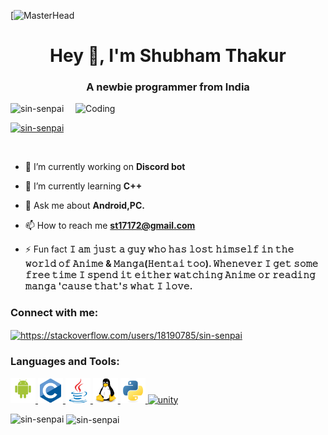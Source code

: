 [![MasterHead](https://tenor.com/view/ayaka-genshin-impact-banner-gif-24209471)
<h1 align="center">Hey 👋, I'm Shubham Thakur</h1>
<h3 align="center">A newbie programmer from India</h3>
<img align="right" alt="Coding" width="400" src"https://c.tenor.com/Nnuy077iJc8AAAAC/umi-sonoda-welcome-back-master.gif">

<p align="left"> <img src="https://komarev.com/ghpvc/?username=sin-senpai&label=Profile%20views&color=0e75b6&style=flat" alt="sin-senpai" /> </p>

<p align="left"> <a href="https://github.com/ryo-ma/github-profile-trophy"><img src="https://github-profile-trophy.vercel.app/?username=sin-senpai" alt="sin-senpai" /></a> </p>

<p align="left"> <a href="https://twitter.com/" target="blank"><img src="https://img.shields.io/twitter/follow/?logo=twitter&style=for-the-badge" alt="" /></a> </p>

- 🔭 I’m currently working on **Discord bot**

- 🌱 I’m currently learning **C++**

- 💬 Ask me about **Android,PC.**

- 📫 How to reach me **st17172@gmail.com**

- ⚡ Fun fact **𝙸 𝚊𝚖 𝚓𝚞𝚜𝚝 𝚊 𝚐𝚞𝚢 𝚠𝚑𝚘 𝚑𝚊𝚜 𝚕𝚘𝚜𝚝 𝚑𝚒𝚖𝚜𝚎𝚕𝚏 𝚒𝚗 𝚝𝚑𝚎 𝚠𝚘𝚛𝚕𝚍 𝚘𝚏 𝙰𝚗𝚒𝚖𝚎 & 𝙼𝚊𝚗𝚐𝚊(𝙷𝚎𝚗𝚝𝚊𝚒 𝚝𝚘𝚘). 𝚆𝚑𝚎𝚗𝚎𝚟𝚎𝚛 𝙸 𝚐𝚎𝚝 𝚜𝚘𝚖𝚎 𝚏𝚛𝚎𝚎 𝚝𝚒𝚖𝚎 𝙸 𝚜𝚙𝚎𝚗𝚍 𝚒𝚝 𝚎𝚒𝚝𝚑𝚎𝚛 𝚠𝚊𝚝𝚌𝚑𝚒𝚗𝚐 𝙰𝚗𝚒𝚖𝚎 𝚘𝚛 𝚛𝚎𝚊𝚍𝚒𝚗𝚐 𝚖𝚊𝚗𝚐𝚊 '𝚌𝚊𝚞𝚜𝚎 𝚝𝚑𝚊𝚝'𝚜 𝚠𝚑𝚊𝚝 𝙸 𝚕𝚘𝚟𝚎.**

<h3 align="left">Connect with me:</h3>
<p align="left">
<a href="https://stackoverflow.com/users/https://stackoverflow.com/users/18190785/sin-senpai" target="blank"><img align="center" src="https://raw.githubusercontent.com/rahuldkjain/github-profile-readme-generator/master/src/images/icons/Social/stack-overflow.svg" alt="https://stackoverflow.com/users/18190785/sin-senpai" height="30" width="40" /></a>
</p>

<h3 align="left">Languages and Tools:</h3>
<p align="left"> <a href="https://developer.android.com" target="_blank" rel="noreferrer"> <img src="https://raw.githubusercontent.com/devicons/devicon/master/icons/android/android-original-wordmark.svg" alt="android" width="40" height="40"/> </a> <a href="https://www.cprogramming.com/" target="_blank" rel="noreferrer"> <img src="https://raw.githubusercontent.com/devicons/devicon/master/icons/c/c-original.svg" alt="c" width="40" height="40"/> </a> <a href="https://www.java.com" target="_blank" rel="noreferrer"> <img src="https://raw.githubusercontent.com/devicons/devicon/master/icons/java/java-original.svg" alt="java" width="40" height="40"/> </a> <a href="https://www.linux.org/" target="_blank" rel="noreferrer"> <img src="https://raw.githubusercontent.com/devicons/devicon/master/icons/linux/linux-original.svg" alt="linux" width="40" height="40"/> </a> <a href="https://www.python.org" target="_blank" rel="noreferrer"> <img src="https://raw.githubusercontent.com/devicons/devicon/master/icons/python/python-original.svg" alt="python" width="40" height="40"/> </a> <a href="https://unity.com/" target="_blank" rel="noreferrer"> <img src="https://www.vectorlogo.zone/logos/unity3d/unity3d-icon.svg" alt="unity" width="40" height="40"/> </a> </p>

<p><img align="left" src="https://github-readme-stats.vercel.app/api/top-langs?username=sin-senpai&show_icons=true&locale=en&layout=compact" alt="sin-senpai" /></p>

<p>&nbsp;<img align="center" src="https://github-readme-stats.vercel.app/api?username=sin-senpai&show_icons=true&locale=en" alt="sin-senpai" /></p>
